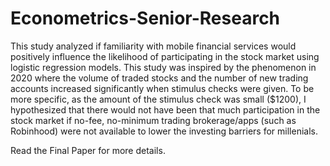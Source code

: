 # Econometrics-Senior-Research

This study analyzed if familiarity with mobile financial services would positively influence the likelihood of participating in the stock market using logistic regression models. This study was inspired by the phenomenon in 2020 where the volume of traded stocks and the number of new trading accounts increased significantly when stimulus checks were given. To be more specific, as the amount of the stimulus check was small ($1200), I hypothesized that there would not have been that much participation in the stock market if no-fee, no-minimum trading brokerage/apps (such as Robinhood) were not available to lower the investing barriers for millenials.

Read the Final Paper for more details.

